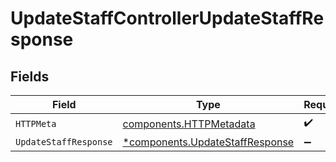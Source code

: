 # UpdateStaffControllerUpdateStaffResponse


## Fields

| Field                                                                             | Type                                                                              | Required                                                                          | Description                                                                       |
| --------------------------------------------------------------------------------- | --------------------------------------------------------------------------------- | --------------------------------------------------------------------------------- | --------------------------------------------------------------------------------- |
| `HTTPMeta`                                                                        | [components.HTTPMetadata](../../models/components/httpmetadata.md)                | :heavy_check_mark:                                                                | N/A                                                                               |
| `UpdateStaffResponse`                                                             | [*components.UpdateStaffResponse](../../models/components/updatestaffresponse.md) | :heavy_minus_sign:                                                                | N/A                                                                               |